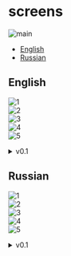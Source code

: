 # screens

![main](screens/github.jpg)

* [English](#english)
* [Russian](#russian)

## English

![1](screens/en/0.7/en1_3.jpg)  
![2](screens/en/0.7/en2.jpg)  
![3](screens/en/0.7/en3.jpg)  
![4](screens/en/0.7/en4.jpg)  
![5](screens/en/0.7/en5.jpg)

<details><summary>v0.1</summary>

![1](screens/en/0.1/1.png)  
![2](screens/en/0.1/2.png)  
![3](screens/en/0.1/3.png)  
![4](screens/en/0.1/4.png)  
![5](screens/en/0.1/5.png)
</details>

## Russian

![1](screens/ru/0.7/ru1.jpg)  
![2](screens/ru/0.7/ru2.jpg)  
![3](screens/ru/0.7/ru3.jpg)  
![4](screens/ru/0.7/ru4.jpg)  
![5](screens/ru/0.7/ru5.jpg)

<details><summary>v0.1</summary>

![1](screens/ru/0.1/1.png)  
![2](screens/ru/0.1/2.png)  
![3](screens/ru/0.1/3.png)  
![4](screens/ru/0.1/4.png)  
![5](screens/ru/0.1/5.png)
</details>
